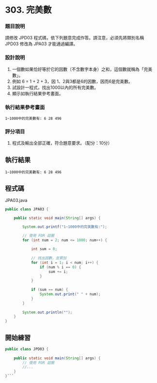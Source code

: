 # 303. 完美數

### 題目說明 ###

請修改 JPD03 程式碼，依下列題意完成作答。請注意，必須先將類別名稱 JPD03 修改為 JPA03 才能通過編譯。

### 設計說明 ###

1. 一個數如果恰好等於它的因數（不含數字本身）之和，這個數就稱為「完美數」。
2. 例如 6 = 1 + 2 + 3，因 1、2與3都是6的因數，因而6是完美數。
3. 試設計一程式，找出1000以內的所有完美數。
4. 顯示如執行結果參考畫面。

### 執行結果參考畫面 ###

    1~1000中的完美數有: 6 28 496

### 評分項目 ###

1. 程式及輸出全部正確，符合題意要求。（配分：10分）

## 執行結果

```
1~1000中的完美數有: 6 28 496

```

## 程式碼

JPA03.java

```java
public class JPA03 {

    public static void main(String[] args) {

        System.out.printf("1~1000中的完美數有:");

        // 使用 FOR 迴圈
        for (int num = 2; num <= 1000; num++) {
            
            int sum = 0;
            
            // 找出因數，並累加
            for (int i = 1; i < num; i++) {
                if (num % i == 0) {
                    sum += i;
                }
            }
            
            if (sum == num) {
                System.out.print(" " + num);
            }
        }
        
        System.out.println("");
    }
}
```

## 開始練習

```java
public class JPD03 {
    
    public static void main(String[] args) {
        // 使用 FOR 迴圈
        //...
    }
}```
